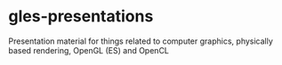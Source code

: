 # gles-presentations
Presentation material for things related to computer graphics, physically based rendering, OpenGL (ES) and OpenCL


